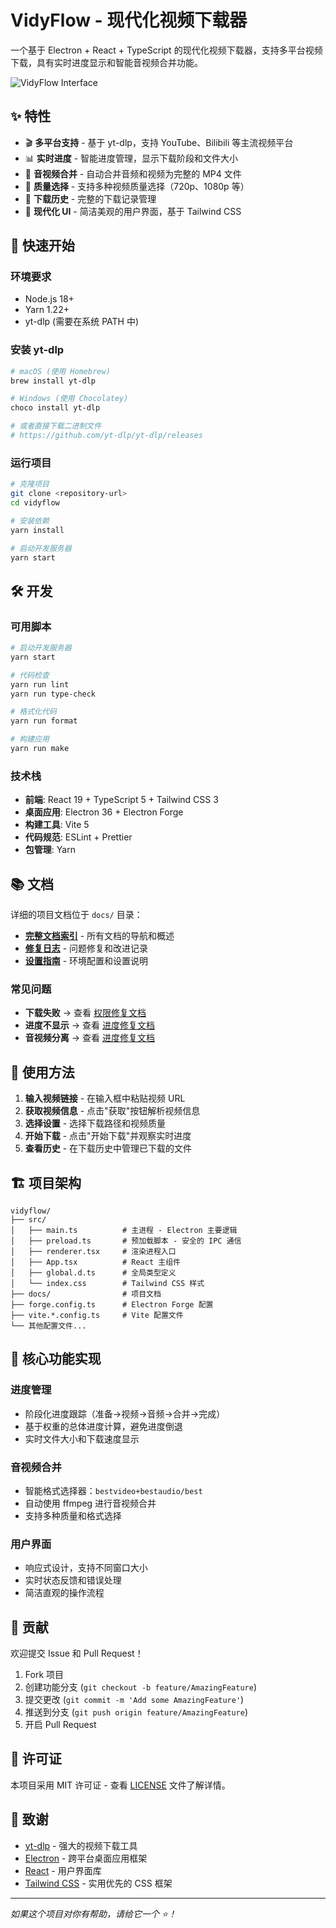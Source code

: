 # VidyFlow - 现代化视频下载器

一个基于 Electron + React + TypeScript 的现代化视频下载器，支持多平台视频下载，具有实时进度显示和智能音视频合并功能。

![VidyFlow Interface](https://via.placeholder.com/800x500/3B82F6/ffffff?text=VidyFlow+Interface)

## ✨ 特性

- 🎬 **多平台支持** - 基于 yt-dlp，支持 YouTube、Bilibili 等主流视频平台
- 📊 **实时进度** - 智能进度管理，显示下载阶段和文件大小
- 🎵 **音视频合并** - 自动合并音频和视频为完整的 MP4 文件
- 🎯 **质量选择** - 支持多种视频质量选择（720p、1080p 等）
- 📝 **下载历史** - 完整的下载记录管理
- 🎨 **现代化 UI** - 简洁美观的用户界面，基于 Tailwind CSS

## 🚀 快速开始

### 环境要求

- Node.js 18+
- Yarn 1.22+
- yt-dlp (需要在系统 PATH 中)

### 安装 yt-dlp

```bash
# macOS (使用 Homebrew)
brew install yt-dlp

# Windows (使用 Chocolatey)
choco install yt-dlp

# 或者直接下载二进制文件
# https://github.com/yt-dlp/yt-dlp/releases
```

### 运行项目

```bash
# 克隆项目
git clone <repository-url>
cd vidyflow

# 安装依赖
yarn install

# 启动开发服务器
yarn start
```

## 🛠️ 开发

### 可用脚本

```bash
# 启动开发服务器
yarn start

# 代码检查
yarn run lint
yarn run type-check

# 格式化代码
yarn run format

# 构建应用
yarn run make
```

### 技术栈

- **前端**: React 19 + TypeScript 5 + Tailwind CSS 3
- **桌面应用**: Electron 36 + Electron Forge
- **构建工具**: Vite 5
- **代码规范**: ESLint + Prettier
- **包管理**: Yarn

## 📚 文档

详细的项目文档位于 `docs/` 目录：

- **[完整文档索引](./docs/README.md)** - 所有文档的导航和概述
- **[修复日志](./docs/fixes/)** - 问题修复和改进记录
- **[设置指南](./docs/setup/)** - 环境配置和设置说明

### 常见问题

- **下载失败** → 查看 [权限修复文档](./docs/fixes/01-permission-fix.md)
- **进度不显示** → 查看 [进度修复文档](./docs/fixes/03-progress-fix.md)
- **音视频分离** → 查看 [进度修复文档](./docs/fixes/03-progress-fix.md)

## 🎯 使用方法

1. **输入视频链接** - 在输入框中粘贴视频 URL
2. **获取视频信息** - 点击"获取"按钮解析视频信息
3. **选择设置** - 选择下载路径和视频质量
4. **开始下载** - 点击"开始下载"并观察实时进度
5. **查看历史** - 在下载历史中管理已下载的文件

## 🏗️ 项目架构

```
vidyflow/
├── src/
│   ├── main.ts          # 主进程 - Electron 主要逻辑
│   ├── preload.ts       # 预加载脚本 - 安全的 IPC 通信
│   ├── renderer.tsx     # 渲染进程入口
│   ├── App.tsx          # React 主组件
│   ├── global.d.ts      # 全局类型定义
│   └── index.css        # Tailwind CSS 样式
├── docs/                # 项目文档
├── forge.config.ts      # Electron Forge 配置
├── vite.*.config.ts     # Vite 配置文件
└── 其他配置文件...
```

## 🔧 核心功能实现

### 进度管理

- 阶段化进度跟踪（准备→视频→音频→合并→完成）
- 基于权重的总体进度计算，避免进度倒退
- 实时文件大小和下载速度显示

### 音视频合并

- 智能格式选择器：`bestvideo+bestaudio/best`
- 自动使用 ffmpeg 进行音视频合并
- 支持多种质量和格式选择

### 用户界面

- 响应式设计，支持不同窗口大小
- 实时状态反馈和错误处理
- 简洁直观的操作流程

## 🤝 贡献

欢迎提交 Issue 和 Pull Request！

1. Fork 项目
2. 创建功能分支 (`git checkout -b feature/AmazingFeature`)
3. 提交更改 (`git commit -m 'Add some AmazingFeature'`)
4. 推送到分支 (`git push origin feature/AmazingFeature`)
5. 开启 Pull Request

## 📄 许可证

本项目采用 MIT 许可证 - 查看 [LICENSE](LICENSE) 文件了解详情。

## 🙏 致谢

- [yt-dlp](https://github.com/yt-dlp/yt-dlp) - 强大的视频下载工具
- [Electron](https://electronjs.org/) - 跨平台桌面应用框架
- [React](https://reactjs.org/) - 用户界面库
- [Tailwind CSS](https://tailwindcss.com/) - 实用优先的 CSS 框架

---

_如果这个项目对你有帮助，请给它一个 ⭐️！_
